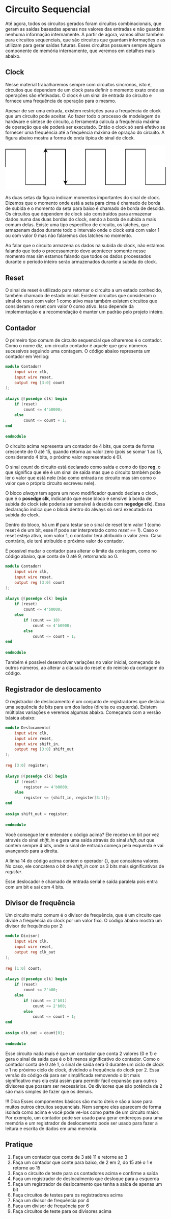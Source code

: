 # Circuito Sequencial

Até agora, todos os circuitos gerados foram circuitos combinacionais, que geram as saídas baseadas apenas nos valores das entradas e não guardam nenhuma informação internamente. A partir de agora, vamos olhar também para circuitos sequenciais, que são circuitos que guardam informações e as utilizam para gerar saídas futuras. Esses circuitos possuem sempre algum componente de memória internamente, que veremos em detalhes mais abaixo.

## Clock

Nesse material trabalharemos sempre com circuitos síncronos, isto é, circuitos que dependem de um clock para definir o momento exato onde as operações são efetivadas. O clock é um sinal de entrada do circuito e fornece uma frequência de operação para o mesmo.

Apesar de ser uma entrada, existem restrições para a frequência de clock que um circuito pode aceitar. Ao fazer todo o processo de modelagem de hardware e síntese de circuito, a ferramenta calcula a frequência máxima de operação que ele poderá ser executado. Então o clock só será efetivo se fornecer uma frequência até a frequência máxima de opração do circuito. A figura abaixo mostra a forma de onda típica do sinal de clock.

![Forma de onda do sinal de clock](img/onda.drawio.svg)

As duas setas da figura indicam momentos importantes do sinal de clock. Dizemos que o momento onde está a seta para cima é chamado de borda de subida e o momento da seta para baixo é chamado de borda de descida. Os circuitos que dependem de clock são construídos para armazenar dados numa das duas bordas do clock, sendo a borda de subida a mais comum delas. Existe uma tipo específico de circuito, os latches, que armazenam dados durante todo o intervalo onde o clock está com valor 1 ou com valor 0 mas não falaremos dos latches no momento.

Ao falar que o circuito armazena os dados na subida do clock, não estamos falando que todo o processamento deve acontecer somente nesse momento mas sim estamos falando que todos os dados processados durante o período inteiro serão armazenados durante a subida do clock.

## Reset

O sinal de reset é utilizado para retornar o circuito a um estado conhecido, também chamado de estado inicial. Existem circuitos que consideram o sinal de reset com valor 1 como ativo mas também existem circuitos que consideram o reset com valor 0 como ativo. Isso depende da implementação e a recomendação é manter um padrão pelo projeto inteiro. 

## Contador

O primeiro tipo comum de circuito sequencial que olharemos é o contador. Como o nome diz, um circuito contador é aquele que gera números sucessivos seguindo uma contagem. O código abaixo representa um contador em Verilog:

```verilog
module Contador(
    input wire clk,
    input wire reset,
    output reg [3:0] count
);

always @(posedge clk) begin
    if (reset)
        count <= 4'b0000;
    else
        count <= count + 1;
end

endmodule
```

O circuito acima representa um contador de 4 bits, que conta de forma crescente de 0 até 15, quando retorna ao valor zero (pois se somar 1 ao 15, considerando 4 bits, o próximo valor representado é 0). 

O sinal *count* do circuito está declarado como saída e como do tipo **reg**, o que significa que ele é um sinal de saída mas que o circuito também pode ler o valor que está nele (não como entrada no circuito mas sim como o valor que o próprio circuito escreveu nele). 

O bloco *always* tem agora um novo modificador quando declara o clock, que é o **posedge clk**, indicando que esse bloco é sensível à borda de subida do clock (ele poderia ser sensível à descida com **negedge clk**). Essa declaração indica que o block dentro do always só será executado na subida do clock.

Dentro do bloco, há um **if** para testar se o sinal de reset tem valor 1 (como reset é de um bit, esse if pode ser interpretado como *reset == 1*). Caso o reset esteja ativo, com valor 1, o contador terá atribuído o valor zero. Caso contrário, ele terá atribuído o próximo valor do contador. 

É possível mudar o contador para alterar o limite da contagem, como no código abaixo, que conta de 0 até 9, retornando ao 0.

```verilog
module Contador(
    input wire clk,
    input wire reset,
    output reg [3:0] count
);

always @(posedge clk) begin
    if (reset)
        count <= 4'b0000;
    else
        if (count == 10)
            count <= 4'b0000;
        else
            count <= count + 1;
end

endmodule
```

Também é possível desenvolver variações no valor inicial, começando de outros números, ao alterar a cláusula do reset e do reinício da contagem do código.

## Registrador de deslocamento

O registrador de deslocamento é um conjunto de registradores que desloca uma sequência de bits para um dos lados (direita ou esquerda). Existem múltiplas variações e veremos algumas abaixo. Começando com a versão básica abaixo:

```verilog
module Deslocamento(
    input wire clk,
    input wire reset,
    input wire shift_in,
    output reg [3:0] shift_out
);

reg [3:0] register;

always @(posedge clk) begin
    if (reset)
        register <= 4'b0000;
    else
        register <= {shift_in, register[3:1]};
end

assign shift_out = register;

endmodule
```

Você consegue ler e entender o código acima? Ele recebe um bit por vez através do sinal *shift_in* e gera uma saída através do sinal *shift_out* que contem sempre 4 bits, onde o sinal de entrada começa pela esquerda e vai avançando para a direita.

A linha 14 do código acima contem o operador {}, que concatena valores. No caso, ele concatena o bit de *shift_in* com os 3 bits mais significativos de *register*.

Esse deslocador é chamado de entrada serial e saída paralela pois entra com um bit e sai com 4 bits.

## Divisor de frequência

Um circuito muito comum é o divisor de frequência, que é um circuito que divide a frequência do clock por um valor fixo. O código abaixo mostra um divisor de frequência por 2:

```verilog
module Divisor(
    input wire clk,
    input wire reset,
    output reg clk_out
);

reg [1:0] count;

always @(posedge clk) begin
    if (reset)
        count <= 2'b00;
    else
        if (count == 2'b01)
            count <= 2'b00;
        else
            count <= count + 1;
end

assign clk_out = count[0];

endmodule
```

Esse circuito nada mais é que um contador que conta 2 valores (0 e 1) e gera o sinal de saída que é o bit menos significativo do contador. Como o contador conta de 0 até 1, o sinal de saída será 0 durante um ciclo de clock e 1 no próximo ciclo de clock, dividindo a frequência do clock por 2. Essa versão do código dá para ser simplificada removendo o bit mais significativo mas ela está assim para permitir fácil expansão para outros divisores que possam ser necessários. Os divisores que são potência de 2 são mais simples de fazer que os demais.

!!! Dica
    Esses componentes básicos são muito úteis e são a base para muitos outros circuitos sequenciais. Nem sempre eles aparecem de forma isolada como acima e você pode ve-los como parte de um circuito maior. Por exemplo, um contador pode ser usado para gerar endereços para uma memória e um registrador de deslocamento pode ser usado para fazer a leitura e escrita de dados em uma memória.

## Pratique

1. Faça um contador que conte de 3 até 11 e retorne ao 3
2. Faça um contador que conte para baixo, de 2 em 2, do 15 até o 1 e retorne ao 15
3. Faça o circuito de teste para os contadores acima e confirme a saída
4. Faça um registrador de deslocalmento que desloque para a esquerda
5. Faça um registrador de deslocamento que tenha a saída de apenas um bit
6. Faça circuitos de testes para os registradores acima
7. Faça um divisor de frequência por 4
8. Faça um divisor de frequência por 6
9. Faça circuitos de teste para os divisores acima



